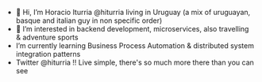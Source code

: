 - 👋 Hi, I’m Horacio Iturria @hiturria living in Uruguay (a mix of uruguayan, basque and italian guy in non specific order)
- 👀 I’m interested in backend development, microservices, also travelling & adventure sports
- I’m currently learning Business Process Automation & distributed system integration patterns
- Twitter @hiturria !! Live simple, there's so much more there than you can see

<!---
hiturria/hiturria is a ✨ special ✨ repository because its `README.md` (this file) appears on your GitHub profile.
You can click the Preview link to take a look at your changes.
--->
